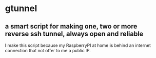 # gtunnel
## a smart script for making one, two or more reverse ssh tunnel, always open and reliable ##

I make this script because my RaspberryPI at home is behind an internet connection that not offer to me a public IP.
